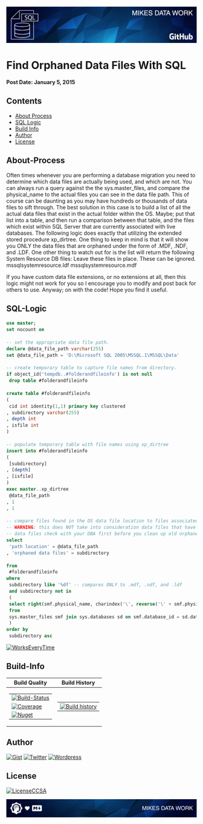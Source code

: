 ![MIKES DATA WORK GIT REPO](https://raw.githubusercontent.com/mikesdatawork/images/master/git_mikes_data_work_banner_01.png "Mikes Data Work")        

# Find Orphaned Data Files With SQL
**Post Date: January 5, 2015**





## Contents    
- [About Process](##About-Process)  
- [SQL Logic](#SQL-Logic)  
- [Build Info](#Build-Info)  
- [Author](#Author)  
- [License](#License)       

## About-Process


<p>Often times whenever you are performing a database migration you need to determine which data files are actually being used, and which are not. You can always run a query against the the sys.master_files, and compare the physical_name to the actual files you can see in the data file path. This of course can be daunting as you may have hundreds or thousands of data files to sift through.
The best solution in this case is to build a list of all the actual data files that exist in the actual folder within the OS. Maybe; put that list into a table, and then run a comparison between that table, and the files which exist within SQL Server that are currently associated with live databases.
The following logic does exactly that utilizing the extended stored procedure xp_dirtree. One thing to keep in mind is that it will show you ONLY the data files that are orphaned under the form of .MDF, .NDF, and .LDF.   One other thing to watch out for is the list will return the following System Resource DB files:
Leave these files in place.  These can be ignored.
mssqlsystemresource.ldf
mssqlsystemresource.mdf

If you have custom data file extensions, or no extensions at all, then this logic might not work for you so I encourage you to modify and post back for others to use.
Anyway; on with the code! Hope you find it useful.</p>  


## SQL-Logic
```SQL
use master;
set nocount on
 
-- set the appropriate data file path.
declare @data_file_path varchar(255) 
set @data_file_path = 'D:\Microsoft SQL 2005\MSSQL.1\MSSQL\Data'
 
-- create temporary table to capture file names from directory.
if object_id('tempdb..#folderandfileinfo') is not null
 drop table #folderandfileinfo
 
create table #folderandfileinfo
(
 cid int identity(1,1) primary key clustered
, subdirectory varchar(255)
, depth int
, isfile int
)
 
-- populate temporary table with file names using xp_dirtree
insert into #folderandfileinfo
(
 [subdirectory]
, [depth]
, [isfile]
)
exec master..xp_dirtree
 @data_file_path
, 1
, 1
 
-- compare files found in the OS data file location to files associated with actual live databases.
-- WARNING: this does NOT take into consideration data files that have been detached. if you have detached
-- data files check with your DBA first before you clean up old orphaned data files.
select
 'path location' = @data_file_path
, 'orphaned data files' = subdirectory
 
from
 #folderandfileinfo
where
 subdirectory like '%df' -- compares ONLY to .mdf, .ndf, and .ldf
 and subdirectory not in
 (
 select right(smf.physical_name, charindex('\', reverse('\' + smf.physical_name)) - 1) 
 from
 sys.master_files smf join sys.databases sd on smf.database_id = sd.database_id
 )
order by
 subdirectory asc

```

[![WorksEveryTime](https://forthebadge.com/images/badges/60-percent-of-the-time-works-every-time.svg)](https://shitday.de/)

## Build-Info

| Build Quality | Build History |
|--|--|
|<table><tr><td>[![Build-Status](https://ci.appveyor.com/api/projects/status/pjxh5g91jpbh7t84?svg?style=flat-square)](#)</td></tr><tr><td>[![Coverage](https://coveralls.io/repos/github/tygerbytes/ResourceFitness/badge.svg?style=flat-square)](#)</td></tr><tr><td>[![Nuget](https://img.shields.io/nuget/v/TW.Resfit.Core.svg?style=flat-square)](#)</td></tr></table>|<table><tr><td>[![Build history](https://buildstats.info/appveyor/chart/tygerbytes/resourcefitness)](#)</td></tr></table>|

## Author

[![Gist](https://img.shields.io/badge/Gist-MikesDataWork-<COLOR>.svg)](https://gist.github.com/mikesdatawork)
[![Twitter](https://img.shields.io/badge/Twitter-MikesDataWork-<COLOR>.svg)](https://twitter.com/mikesdatawork)
[![Wordpress](https://img.shields.io/badge/Wordpress-MikesDataWork-<COLOR>.svg)](https://mikesdatawork.wordpress.com/)

 
## License
[![LicenseCCSA](https://img.shields.io/badge/License-CreativeCommonsSA-<COLOR>.svg)](https://creativecommons.org/share-your-work/licensing-types-examples/)

![Mikes Data Work](https://raw.githubusercontent.com/mikesdatawork/images/master/git_mikes_data_work_banner_02.png "Mikes Data Work")


